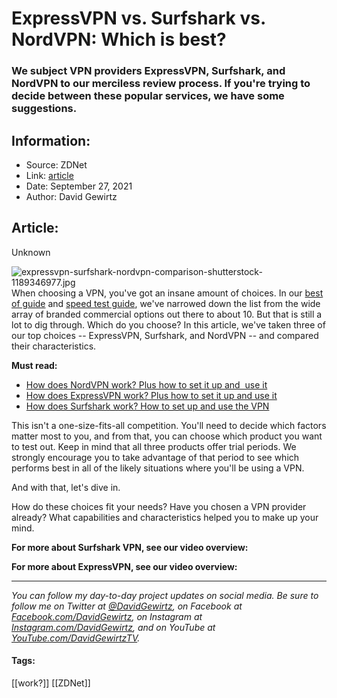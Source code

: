 # ExpressVPN vs. Surfshark vs. NordVPN: Which is best?
### We subject VPN providers ExpressVPN, Surfshark, and NordVPN to our merciless review process. If you're trying to decide between these popular services, we have some suggestions.

## Information:
+ Source: ZDNet
+ Link: [article](https://www.zdnet.com/article/expressvpn-vs-surfshark-vs-nordvpn-which-vpn-service-is-best/)
+ Date: September 27, 2021
+ Author: David Gewirtz


## Article:
Unknown

![expressvpn-surfshark-nordvpn-comparison-shutterstock-1189346977.jpg](https://www.zdnet.com/a/hub/i/r/2021/08/10/41d982a1-2c31-47a1-abd4-d3f660633ad0/resize/1200xauto/04ca22e900ddc62ac1a608e10e570214/shutterstock-1189346977.jpg)When choosing a VPN, you've got an insane amount of choices. In our [best of guide](https://www.zdnet.com/article/best-vpn/) and [speed test guide](https://www.zdnet.com/article/fastest-vpn/), we've narrowed down the list from the wide array of branded commercial options out there to about 10. But that is still a lot to dig through. Which do you choose? In this article, we've taken three of our top choices -- ExpressVPN, Surfshark, and NordVPN -- and compared their characteristics.  

**Must read:** 

* [How does NordVPN work? Plus how to set it up and  use it](https://www.zdnet.com/article/how-does-nordvpn-work-plus-how-to-set-it-up-and-use-it-tutorial/)
* [How does ExpressVPN work? Plus how to set it up and use it](https://www.zdnet.com/article/how-does-expressvpn-work-how-to-set-it-up-and-use-it-tutorial/)
* [How does Surfshark work? How to set up and use the VPN](https://www.zdnet.com/article/how-does-surfshark-work-plus-how-to-set-it-up-and-use-it-tutorial/)

This isn't a one-size-fits-all competition. You'll need to decide which factors matter most to you, and from that, you can choose which product you want to test out. Keep in mind that all three products offer trial periods. We strongly encourage you to take advantage of that period to see which performs best in all of the likely situations where you'll be using a VPN. 

And with that, let's dive in. 

How do these choices fit your needs? Have you chosen a VPN provider already? What capabilities and characteristics helped you to make up your mind. 

**For more about Surfshark VPN, see our video overview:** 


**For more about ExpressVPN, see our video overview:** 




---






*You can follow my day-to-day project updates on social media. Be sure to follow me on Twitter at [@DavidGewirtz](https://twitter.com/davidgewirtz), on Facebook at [Facebook.com/DavidGewirtz](https://www.facebook.com/davidgewirtz), on Instagram at [Instagram.com/DavidGewirtz](https://www.instagram.com/DavidGewirtz/), and on YouTube at [YouTube.com/DavidGewirtzTV](https://www.youtube.com/user/DavidGewirtzTV).* 





#### Tags:
[[work?]] [[ZDNet]]

